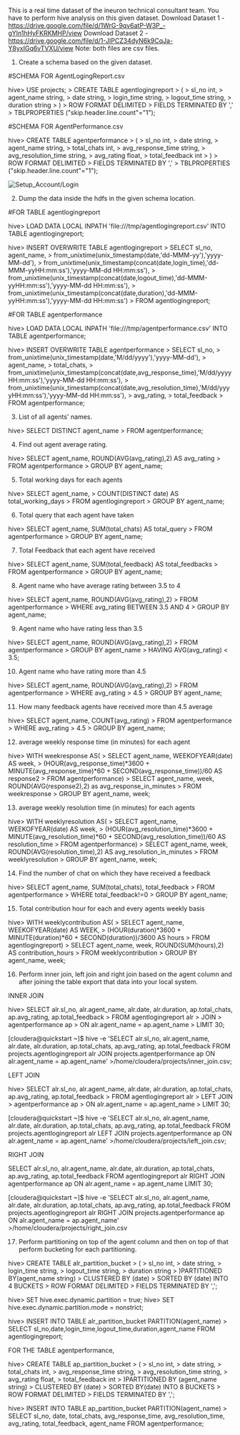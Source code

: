 This is a real time dataset of the ineuron technical consultant team. You have to perform hive analysis on this given dataset.
Download Dataset 1 - https://drive.google.com/file/d/1WrG-9qv6atP-W3P_-gYln1hHyFKRKMHP/view
Download Dataset 2 - https://drive.google.com/file/d/1-JIPCZ34dyN6k9CqJa-Y8yxIGq6vTVXU/view
Note: both files are csv files.

1. Create a schema based on the given dataset.

#SCHEMA FOR AgentLogingReport.csv

hive> USE projects;
    > CREATE TABLE agentlogingreport
    > (
    > sl_no int,
    > agent_name string,
    > date string,
    > login_time string,
    > logout_time string,
    > duration string
    > )
    > ROW FORMAT DELIMITED
    > FIELDS TERMINATED BY ','
    > TBLPROPERTIES ("skip.header.line.count"="1");

#SCHEMA FOR AgentPerformance.csv

hive> CREATE TABLE agentperformance
    > (
    > sl_no int,
    > date string,
    > agent_name string,
    > total_chats int,
    > avg_response_time string,
    > avg_resolution_time string,
    > avg_rating float,
    > total_feedback int
    > )
    > ROW FORMAT DELIMITED
    > FIELDS TERMINATED BY ','
    > TBLPROPERTIES ("skip.header.line.count"="1");

![Setup_Account/Login](https://github.com/saheen619/Hive-Mini_Project_1/blob/main/Screenshots/Q1.JPG?raw=true)

2. Dump the data inside the hdfs in the given schema location.

#FOR TABLE agentlogingreport

hive> LOAD DATA LOCAL INPATH 'file:///tmp/agentlogingreport.csv' INTO TABLE agentlogingreport;

hive> INSERT OVERWRITE TABLE agentlogingreport
    > SELECT sl_no, agent_name,
    > from_unixtime(unix_timestamp(date,'dd-MMM-yy'),'yyyy-MM-dd'),
    > from_unixtime(unix_timestamp(concat(date,login_time),'dd-MMM-yyHH:mm:ss'),'yyyy-MM-dd HH:mm:ss'),
    > from_unixtime(unix_timestamp(concat(date,logout_time),'dd-MMM-yyHH:mm:ss'),'yyyy-MM-dd HH:mm:ss'),
    > from_unixtime(unix_timestamp(concat(date,duration),'dd-MMM-yyHH:mm:ss'),'yyyy-MM-dd HH:mm:ss')
    > FROM agentlogingreport;

#FOR TABLE agentperformance

hive> LOAD DATA LOCAL INPATH 'file:///tmp/agentperformance.csv' INTO TABLE agentperformance;

hive> INSERT OVERWRITE TABLE agentperformance
    > SELECT sl_no,
    > from_unixtime(unix_timestamp(date,'M/dd/yyyy'),'yyyy-MM-dd'),
    > agent_name,
    > total_chats,
    > from_unixtime(unix_timestamp(concat(date,avg_response_time),'M/dd/yyyyHH:mm:ss'),'yyyy-MM-dd HH:mm:ss'),
    > from_unixtime(unix_timestamp(concat(date,avg_resolution_time),'M/dd/yyyyHH:mm:ss'),'yyyy-MM-dd HH:mm:ss'),
    > avg_rating,
    > total_feedback
    > FROM agentperformance;

3. List of all agents' names.

hive> SELECT DISTINCT agent_name 
    > FROM agentperformance;


4. Find out agent average rating.

hive> SELECT agent_name, ROUND(AVG(avg_rating),2) AS avg_rating 
    > FROM agentperformance 
    > GROUP BY agent_name;


5. Total working days for each agents 

hive> SELECT agent_name,
    > COUNT(DISTINCT date) AS total_working_days 
    > FROM agentlogingreport 
    > GROUP BY agent_name;


6. Total query that each agent have taken 

hive> SELECT agent_name, SUM(total_chats) AS total_query 
    > FROM agentperformance 
    > GROUP BY agent_name;


7. Total Feedback that each agent have received 

hive> SELECT agent_name, SUM(total_feedback) AS total_feedbacks 
    > FROM agentperformance 
    > GROUP BY agent_name;


8. Agent name who have average rating between 3.5 to 4 

hive> SELECT agent_name, ROUND(AVG(avg_rating),2) 
    > FROM agentperformance 
    > WHERE avg_rating BETWEEN 3.5 AND 4 
    > GROUP BY agent_name;


9. Agent name who have rating less than 3.5 

hive> SELECT agent_name, ROUND(AVG(avg_rating),2) 
    > FROM agentperformance 
    > GROUP BY agent_name 
    > HAVING AVG(avg_rating) < 3.5;


10. Agent name who have rating more than 4.5 

hive> SELECT agent_name, ROUND(AVG(avg_rating),2) 
    > FROM agentperformance 
    > WHERE avg_rating > 4.5 
    > GROUP BY agent_name;


11. How many feedback agents have received more than 4.5 average

hive> SELECT agent_name, COUNT(avg_rating) 
    > FROM agentperformance 
    > WHERE avg_rating > 4.5 
    > GROUP BY agent_name;


12. average weekly response time (in minutes) for each agent

hive> WITH weekresponse AS(
    > SELECT agent_name, WEEKOFYEAR(date) AS week,
    > (HOUR(avg_response_time)*3600 + MINUTE(avg_response_time)*60 + SECOND(avg_response_time))/60 AS response2
    > FROM agentperformance)
    > SELECT agent_name, week, ROUND(AVG(response2),2) as avg_response_in_minutes
    > FROM weekresponse
    > GROUP BY agent_name, week;


13. average weekly resolution time (in minutes) for each agents 

hive> WITH weeklyresolution AS(
    > SELECT agent_name, WEEKOFYEAR(date) AS week,
    > (HOUR(avg_resolution_time)*3600 + MINUTE(avg_resolution_time)*60 + SECOND(avg_resolution_time))/60 AS resolution_time
    > FROM agentperformance)
    > SELECT agent_name, week, ROUND(AVG(resolution_time),2) AS avg_resolution_in_minutes
    > FROM weeklyresolution
    > GROUP BY agent_name, week;


14. Find the number of chat on which they have received a feedback 

hive> SELECT agent_name, SUM(total_chats), total_feedback 
    > FROM agentperformance 
    > WHERE total_feedback!=0 
    > GROUP BY agent_name;


15. Total contribution hour for each and every agents weekly basis 

hive> WITH weeklycontribution AS(
    > SELECT agent_name, WEEKOFYEAR(date) AS WEEK,
    > (HOUR(duration)*3600 + MINUTE(duration)*60 + SECOND(duration))/3600 AS hours
    > FROM agentlogingreport)
    > SELECT agent_name, week, ROUND(SUM(hours),2) AS contribution_hours
    > FROM weeklycontribution
    > GROUP BY agent_name, week;

16. Perform inner join, left join and right join based on the agent column and after joining the table export that data into your local system.

INNER JOIN

hive> SELECT alr.sl_no, alr.agent_name, alr.date, alr.duration, ap.total_chats, ap.avg_rating, ap.total_feedback
    > FROM agentlogingreport alr
    > JOIN
    > agentperformance ap
    > ON alr.agent_name = ap.agent_name
    > LIMIT 30;
    
    
[cloudera@quickstart ~]$ hive -e 'SELECT alr.sl_no, alr.agent_name, alr.date, alr.duration, ap.total_chats, ap.avg_rating, ap.total_feedback 
FROM projects.agentlogingreport alr JOIN projects.agentperformance ap ON alr.agent_name = ap.agent_name' >/home/cloudera/projects/inner_join.csv;

LEFT JOIN

hive> SELECT alr.sl_no, alr.agent_name, alr.date, alr.duration, ap.total_chats, ap.avg_rating, ap.total_feedback
    > FROM agentlogingreport alr
    > LEFT JOIN
    > agentperformance ap
    > ON alr.agent_name = ap.agent_name
    > LIMIT 30;

[cloudera@quickstart ~]$ hive -e 'SELECT alr.sl_no, alr.agent_name, alr.date, alr.duration, ap.total_chats, ap.avg_rating, ap.total_feedback 
FROM projects.agentlogingreport alr LEFT JOIN projects.agentperformance ap ON alr.agent_name = ap.agent_name' >/home/cloudera/projects/left_join.csv;

RIGHT JOIN

SELECT alr.sl_no, alr.agent_name, alr.date, alr.duration, ap.total_chats, ap.avg_rating, ap.total_feedback
FROM agentlogingreport alr
RIGHT JOIN
agentperformance ap
ON alr.agent_name = ap.agent_name
LIMIT 30;

[cloudera@quickstart ~]$ hive -e 'SELECT alr.sl_no, alr.agent_name, alr.date, alr.duration, ap.total_chats, ap.avg_rating, ap.total_feedback 
FROM projects.agentlogingreport alr RIGHT JOIN projects.agentperformance ap ON alr.agent_name = ap.agent_name' >/home/cloudera/projects/right_join.csv


17. Perform partitioning on top of the agent column and then on top of that perform bucketing for each partitioning.

hive> CREATE TABLE alr_partition_bucket
    > (
    > sl_no int,
    > date string,
    > login_time string,
    > logout_time string,
    > duration string
    > )PARTITIONED BY(agent_name string)
    > CLUSTERED BY (date)
    > SORTED BY (date) INTO 4 BUCKETS
    > ROW FORMAT DELIMITED
    > FIELDS TERMINATED BY ',';

hive> SET hive.exec.dynamic.partition = true;
hive> SET hive.exec.dynamic.partition.mode = nonstrict;

hive> INSERT INTO TABLE alr_partition_bucket PARTITION(agent_name) 
    > SELECT sl_no,date,login_time,logout_time,duration,agent_name FROM agentlogingreport;







FOR THE TABLE agentperformance,

hive> CREATE TABLE ap_partition_bucket
    > (
    > sl_no int,
    > date string,
    > total_chats int,
    > avg_response_time string,
    > avg_resolution_time string,
    > avg_rating float,
    > total_feedback int
    > )PARTITIONED BY (agent_name string)
    > CLUSTERED BY (date)
    > SORTED BY(date) INTO 8 BUCKETS
    > ROW FORMAT DELIMITED
    > FIELDS TERMINATED BY ',';

hive> INSERT INTO TABLE ap_partition_bucket PARTITION(agent_name)
    > SELECT sl_no, date, total_chats, avg_response_time, avg_resolution_time, avg_rating, total_feedback, agent_name FROM agentperformance;
